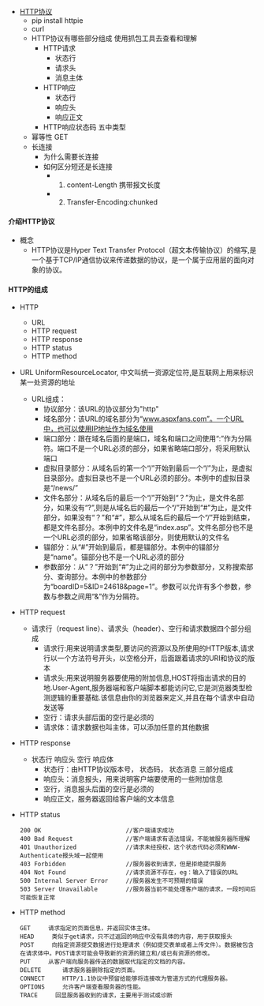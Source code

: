 
- [HTTP协议](https://www.cnblogs.com/ranyonsue/p/5984001.html)
  - pip install httpie  
  - curl
  - HTTP协议有哪些部分组成  使用抓包工具去查看和理解
    - HTTP请求
      - 状态行
      - 请求头
      - 消息主体
    - HTTP响应
      - 状态行
      - 响应头
      - 响应正文
    - HTTP响应状态码  五中类型
  - 幂等性  GET
  - 长连接
    - 为什么需要长连接
    - 如何区分短还是长连接
      - 1. content-Length 携带报文长度
      - 2. Transfer-Encoding:chunked



#### 介绍HTTP协议
- 概念
  - HTTP协议是Hyper Text Transfer Protocol（超文本传输协议）的缩写,是一个基于TCP/IP通信协议来传递数据的协议，是一个属于应用层的面向对象的协议。
#### HTTP的组成
- HTTP
  - URL
  - HTTP request
  - HTTP response
  - HTTP status
  - HTTP method

- URL UniformResourceLocator, 中文叫统一资源定位符,是互联网上用来标识某一处资源的地址
  - URL组成：
    - 协议部分：该URL的协议部分为"http"
    - 域名部分：该URL的域名部分为“www.aspxfans.com”。一个URL中，也可以使用IP地址作为域名使用
    - 端口部分：跟在域名后面的是端口，域名和端口之间使用“:”作为分隔符。端口不是一个URL必须的部分，如果省略端口部分，将采用默认端口
    - 虚拟目录部分：从域名后的第一个“/”开始到最后一个“/”为止，是虚拟目录部分。虚拟目录也不是一个URL必须的部分。本例中的虚拟目录是“/news/”
    - 文件名部分：从域名后的最后一个“/”开始到“？”为止，是文件名部分，如果没有“?”,则是从域名后的最后一个“/”开始到“#”为止，是文件部分，如果没有“？”和“#”，那么从域名后的最后一个“/”开始到结束，都是文件名部分。本例中的文件名是“index.asp”。文件名部分也不是一个URL必须的部分，如果省略该部分，则使用默认的文件名
    - 锚部分：从“#”开始到最后，都是锚部分。本例中的锚部分是“name”。锚部分也不是一个URL必须的部分
    - 参数部分：从“？”开始到“#”为止之间的部分为参数部分，又称搜索部分、查询部分。本例中的参数部分为“boardID=5&ID=24618&page=1”。参数可以允许有多个参数，参数与参数之间用“&”作为分隔符。





- HTTP request
  - 请求行（request line）、请求头（header）、空行和请求数据四个部分组成  
    - 请求行:用来说明请求类型,要访问的资源以及所使用的HTTP版本,请求行以一个方法符号开头，以空格分开，后面跟着请求的URI和协议的版本
    - 请求头:用来说明服务器要使用的附加信息,HOST将指出请求的目的地.User-Agent,服务器端和客户端脚本都能访问它,它是浏览器类型检测逻辑的重要基础.该信息由你的浏览器来定义,并且在每个请求中自动发送等
    - 空行：请求头部后面的空行是必须的
    - 请求体：请求数据也叫主体，可以添加任意的其他数据

- HTTP response
  - 状态行   响应头  空行 响应体
    - 状态行：由HTTP协议版本号， 状态码， 状态消息 三部分组成
    - 响应头：消息报头，用来说明客户端要使用的一些附加信息
    - 空行，消息报头后面的空行是必须的
    - 响应正文，服务器返回给客户端的文本信息


- HTTP status
    ```
    200 OK                        //客户端请求成功
    400 Bad Request               //客户端请求有语法错误，不能被服务器所理解
    401 Unauthorized              //请求未经授权，这个状态代码必须和WWW-Authenticate报头域一起使用
    403 Forbidden                 //服务器收到请求，但是拒绝提供服务
    404 Not Found                 //请求资源不存在，eg：输入了错误的URL
    500 Internal Server Error     //服务器发生不可预期的错误
    503 Server Unavailable        //服务器当前不能处理客户端的请求，一段时间后可能恢复正常

    ```
- HTTP method
    ```
    GET     请求指定的页面信息，并返回实体主体。
    HEAD     类似于get请求，只不过返回的响应中没有具体的内容，用于获取报头
    POST     向指定资源提交数据进行处理请求（例如提交表单或者上传文件）。数据被包含在请求体中。POST请求可能会导致新的资源的建立和/或已有资源的修改。
    PUT     从客户端向服务器传送的数据取代指定的文档的内容。
    DELETE      请求服务器删除指定的页面。
    CONNECT     HTTP/1.1协议中预留给能够将连接改为管道方式的代理服务器。
    OPTIONS     允许客户端查看服务器的性能。
    TRACE     回显服务器收到的请求，主要用于测试或诊断

    ````
